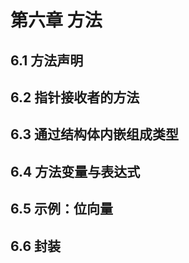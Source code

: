 # 第六章 方法

## 6.1 方法声明

## 6.2 指针接收者的方法

## 6.3 通过结构体内嵌组成类型

## 6.4 方法变量与表达式

## 6.5 示例：位向量

## 6.6 封装
